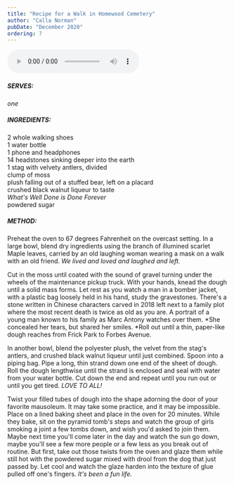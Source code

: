 ```yaml
---
title: "Recipe for a Walk in Homewood Cemetery"
author: "Calla Norman"
pubDate: "December 2020"
ordering: 7
---
```


<audio controls src="/assets/zine/z3/Homewood Cemetery.m4a">
<a href="/assets/zine/z3/Homewood Cemetery.m4a">Download audio</a>
</audio>

##### SERVES:

_one_

##### INGREDIENTS:

2 whole walking shoes\
1 water bottle\
1 phone and headphones\
14 headstones sinking deeper into the earth\
1 stag with velvety antlers, divided\
clump of moss\
plush falling out of a stuffed bear, left on a placard\
crushed black walnut liqueur to taste\
_What's Well Done is Done Forever_\
powdered sugar

##### METHOD:

Preheat the oven to 67 degrees Fahrenheit on the overcast setting. In a large bowl, blend dry ingredients using the branch of illumined scarlet Maple leaves, carried by an old laughing woman wearing a mask on a walk with an old friend. *We lived and loved and laughed and left.*

Cut in the moss until coated with the sound of gravel turning under the wheels of the maintenance pickup truck. With your hands, knead the dough until a solid mass forms. Let rest as you watch a man in a bomber jacket, with a plastic bag loosely held in his hand, study the gravestones. There's a stone written in Chinese characters carved in 2018 left next to a family plot where the most recent death is twice as old as you are. A portrait of a young man known to his family as Marc Antony watches over them. *She concealed her tears, but shared her smiles. *Roll out until a thin, paper-like dough reaches from Frick Park to Forbes Avenue.

In another bowl, blend the polyester plush, the velvet from the stag's antlers, and crushed black walnut liqueur until just combined. Spoon into a piping bag. Pipe a long, thin strand down one end of the sheet of dough. Roll the dough lengthwise until the strand is enclosed and seal with water from your water bottle. Cut down the end and repeat until you run out or until you get tired. *LOVE TO ALL!*

Twist your filled tubes of dough into the shape adorning the door of your favorite mausoleum. It may take some practice, and it may be impossible. Place on a lined baking sheet and place in the oven for 20 minutes. While they bake, sit on the pyramid tomb's steps and watch the group of girls smoking a joint a few tombs down, and wish you'd asked to join them. Maybe next time you'll come later in the day and watch the sun go down, maybe you'll see a few more people or a few less as you break out of routine. But first, take out those twists from the oven and glaze them while still hot with the powdered sugar mixed with drool from the dog that just passed by. Let cool and watch the glaze harden into the texture of glue pulled off one's fingers. *It's been a fun life.*
